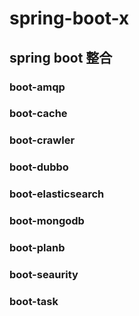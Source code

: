 # spring-boot-x
## spring boot 整合
### boot-amqp
### boot-cache
### boot-crawler
### boot-dubbo
### boot-elasticsearch
### boot-mongodb
### boot-planb
### boot-seaurity
### boot-task
